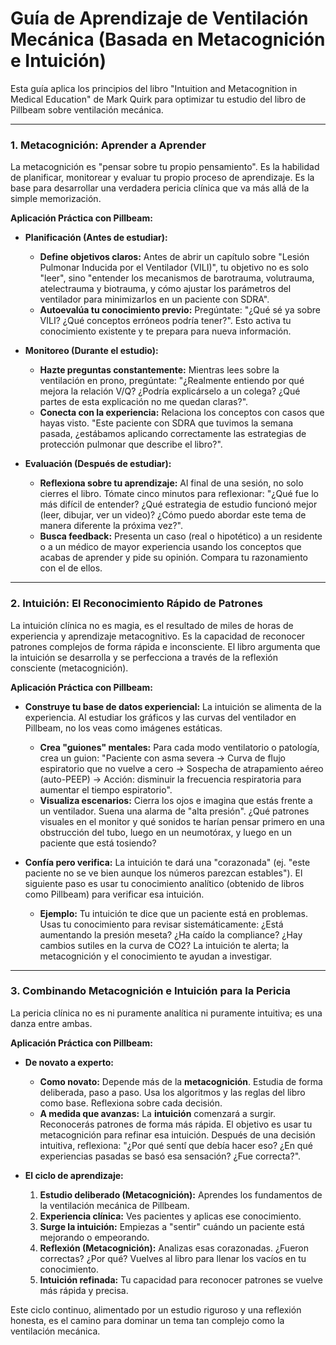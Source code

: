 # Guía de Aprendizaje de Ventilación Mecánica (Basada en Metacognición e Intuición)

Esta guía aplica los principios del libro "Intuition and Metacognition in Medical Education" de Mark Quirk para optimizar tu estudio del libro de Pillbeam sobre ventilación mecánica.

---

### 1. Metacognición: Aprender a Aprender

La metacognición es "pensar sobre tu propio pensamiento". Es la habilidad de planificar, monitorear y evaluar tu propio proceso de aprendizaje. Es la base para desarrollar una verdadera pericia clínica que va más allá de la simple memorización.

**Aplicación Práctica con Pillbeam:**

*   **Planificación (Antes de estudiar):**
    *   **Define objetivos claros:** Antes de abrir un capítulo sobre "Lesión Pulmonar Inducida por el Ventilador (VILI)", tu objetivo no es solo "leer", sino "entender los mecanismos de barotrauma, volutrauma, atelectrauma y biotrauma, y cómo ajustar los parámetros del ventilador para minimizarlos en un paciente con SDRA".
    *   **Autoevalúa tu conocimiento previo:** Pregúntate: "¿Qué sé ya sobre VILI? ¿Qué conceptos erróneos podría tener?". Esto activa tu conocimiento existente y te prepara para nueva información.

*   **Monitoreo (Durante el estudio):**
    *   **Hazte preguntas constantemente:** Mientras lees sobre la ventilación en prono, pregúntate: "¿Realmente entiendo por qué mejora la relación V/Q? ¿Podría explicárselo a un colega? ¿Qué partes de esta explicación no me quedan claras?".
    *   **Conecta con la experiencia:** Relaciona los conceptos con casos que hayas visto. "Este paciente con SDRA que tuvimos la semana pasada, ¿estábamos aplicando correctamente las estrategias de protección pulmonar que describe el libro?".

*   **Evaluación (Después de estudiar):**
    *   **Reflexiona sobre tu aprendizaje:** Al final de una sesión, no solo cierres el libro. Tómate cinco minutos para reflexionar: "¿Qué fue lo más difícil de entender? ¿Qué estrategia de estudio funcionó mejor (leer, dibujar, ver un video)? ¿Cómo puedo abordar este tema de manera diferente la próxima vez?".
    *   **Busca feedback:** Presenta un caso (real o hipotético) a un residente o a un médico de mayor experiencia usando los conceptos que acabas de aprender y pide su opinión. Compara tu razonamiento con el de ellos.

---

### 2. Intuición: El Reconocimiento Rápido de Patrones

La intuición clínica no es magia, es el resultado de miles de horas de experiencia y aprendizaje metacognitivo. Es la capacidad de reconocer patrones complejos de forma rápida e inconsciente. El libro argumenta que la intuición se desarrolla y se perfecciona a través de la reflexión consciente (metacognición).

**Aplicación Práctica con Pillbeam:**

*   **Construye tu base de datos experiencial:** La intuición se alimenta de la experiencia. Al estudiar los gráficos y las curvas del ventilador en Pillbeam, no los veas como imágenes estáticas.
    *   **Crea "guiones" mentales:** Para cada modo ventilatorio o patología, crea un guion: "Paciente con asma severa -> Curva de flujo espiratorio que no vuelve a cero -> Sospecha de atrapamiento aéreo (auto-PEEP) -> Acción: disminuir la frecuencia respiratoria para aumentar el tiempo espiratorio".
    *   **Visualiza escenarios:** Cierra los ojos e imagina que estás frente a un ventilador. Suena una alarma de "alta presión". ¿Qué patrones visuales en el monitor y qué sonidos te harían pensar primero en una obstrucción del tubo, luego en un neumotórax, y luego en un paciente que está tosiendo?

*   **Confía pero verifica:** La intuición te dará una "corazonada" (ej. "este paciente no se ve bien aunque los números parezcan estables"). El siguiente paso es usar tu conocimiento analítico (obtenido de libros como Pillbeam) para verificar esa intuición.
    *   **Ejemplo:** Tu intuición te dice que un paciente está en problemas. Usas tu conocimiento para revisar sistemáticamente: ¿Está aumentando la presión meseta? ¿Ha caído la compliance? ¿Hay cambios sutiles en la curva de CO2? La intuición te alerta; la metacognición y el conocimiento te ayudan a investigar.

---

### 3. Combinando Metacognición e Intuición para la Pericia

La pericia clínica no es ni puramente analítica ni puramente intuitiva; es una danza entre ambas.

**Aplicación Práctica con Pillbeam:**

*   **De novato a experto:**
    *   **Como novato:** Depende más de la **metacognición**. Estudia de forma deliberada, paso a paso. Usa los algoritmos y las reglas del libro como base. Reflexiona sobre cada decisión.
    *   **A medida que avanzas:** La **intuición** comenzará a surgir. Reconocerás patrones de forma más rápida. El objetivo es usar tu metacognición para refinar esa intuición. Después de una decisión intuitiva, reflexiona: "¿Por qué sentí que debía hacer eso? ¿En qué experiencias pasadas se basó esa sensación? ¿Fue correcta?".

*   **El ciclo de aprendizaje:**
    1.  **Estudio deliberado (Metacognición):** Aprendes los fundamentos de la ventilación mecánica de Pillbeam.
    2.  **Experiencia clínica:** Ves pacientes y aplicas ese conocimiento.
    3.  **Surge la intuición:** Empiezas a "sentir" cuándo un paciente está mejorando o empeorando.
    4.  **Reflexión (Metacognición):** Analizas esas corazonadas. ¿Fueron correctas? ¿Por qué? Vuelves al libro para llenar los vacíos en tu conocimiento.
    5.  **Intuición refinada:** Tu capacidad para reconocer patrones se vuelve más rápida y precisa.

Este ciclo continuo, alimentado por un estudio riguroso y una reflexión honesta, es el camino para dominar un tema tan complejo como la ventilación mecánica.
